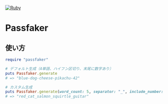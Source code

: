 [![Ruby](https://github.com/jacoyutorius/passfaker/actions/workflows/main.yml/badge.svg)](https://github.com/jacoyutorius/passfaker/actions/workflows/main.yml)

# Passfaker

## 使い方

```ruby
require "passfaker"

# デフォルト生成（4単語、ハイフン区切り、末尾に数字あり）
puts Passfaker.generate
# => "blue-dog-cheese-pikachu-42"

# カスタム生成
puts Passfaker.generate(word_count: 5, separator: "_", include_number: false)
# => "red_cat_salmon_squirtle_guitar"
```
